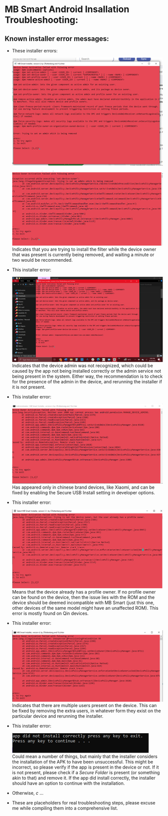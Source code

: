 # MB Smart Android Insallation Troubleshooting:

## Known installer error messages:

- These installer errors:

  ![DPM error of reinstalling while removal is in process](./img/BeingRemoved2.png)

  ![Regular error of owner being installed while removal is in progress](./img/ReinstallRemovalInProgress.png)
  Indicates that you are trying to install the filter while the device owner that was present
  is currently being removed, and waiting a minute or two would be recommended.

- This installer error:

  ![UnknownAdmin error](./img/UnknownAdmin.png)
  Indicates that the device admin was not recognized, which could be caused by the app not being
  installed correctly or the admin service not being present in the system.
  Either way, the recommendation is to check for the presence of the admin in the device,
  and rerunning the installer if it is not present.

- This installer error:

  ![SecureUSB error](./img/XiaomiSecureUSBDisabled.png)
  Has appeared only in chinese brand devices, like Xiaomi, and can be fixed by enabling the
  Secure USB Install setting in developer options. <!---TODO-->

- This installer error:

  ![Owner not set, profile owner already present](./img/ProfileOwnerSet.png)
  Means that the device already has a profile owner.
  If no profile owner can be found on the device, then the issue lies with the ROM and the device
  should be deemed incompatible with MB Smart (just this one, other devices of the same model
  might have an unaffected ROM).
  This error is mostly found on Qin devices.

- This installer error:

  ![ProvisioningPreCondition99 error](./img/ProvisionError99.png)
  Indicates that there are multiple users present on the device. This can be fixed by
  removing the extra users, in whatever form they exist on the particular device
  and rerunning the installer.

- This installer error:

  ![App did not install correctly](./img/appincorrect.png)  
   Could mean a number of things, but mainly that the installer considers the installation of the
  APK to have been unsuccessful. This might be incorrect, so please verify if the app is present
  in the device or not. If it is not present, please check if a _Secure Folder_ is present
  (or something akin to that) and remove it. If the app did install correctly,
  the installer should have an option to continue with the installation.

- Otherwise, _c_ ...
- These are placeholders for real troubleshooting steps, please excuse me while compiling them into a comprehensive list.
